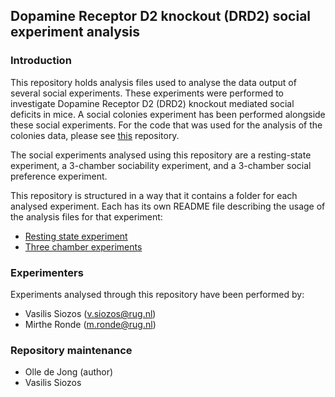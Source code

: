 ## Dopamine Receptor D2 knockout (DRD2) social experiment analysis

### Introduction

This repository holds analysis files used to analyse the data output of several social experiments. These experiments were performed to investigate
Dopamine Receptor D2 (DRD2) knockout mediated social deficits in mice. A social colonies experiment has been performed alongside these social experiments. 
For the code that was used for the analysis of the colonies data, please see [this](https://github.com/VasilisSz/taini_colonies) repository.

The social experiments analysed using this repository are a resting-state experiment, a 3-chamber sociability experiment, and
a 3-chamber social preference experiment.

This repository is structured in a way that it contains a folder for each analysed experiment. Each has its
own README file describing the usage of the analysis files for that experiment:

* [Resting state experiment](resting_state/README.md)
* [Three chamber experiments](3chamber/README.md)

### Experimenters

Experiments analysed through this repository have been performed by:
* Vasilis Siozos (v.siozos@rug.nl)
* Mirthe Ronde (m.ronde@rug.nl)

### Repository maintenance

* Olle de Jong (author)
* Vasilis Siozos